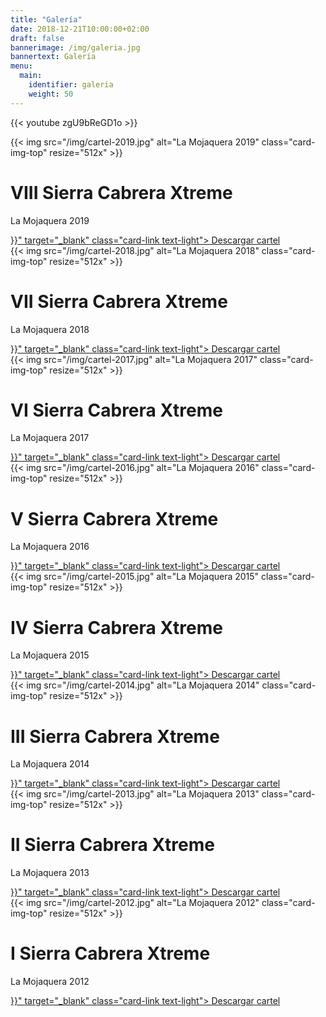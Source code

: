```yaml
---
title: "Galería"
date: 2018-12-21T10:00:00+02:00
draft: false
bannerimage: /img/galeria.jpg
bannertext: Galería
menu:
  main:
    identifier: galeria
    weight: 50
---
```


{{< youtube zgU9bReGD1o >}}

<div class="card-deck mt-5">
<div class="card text-white bg-primary mb-3" style="min-width: 10rem;">
  {{< img src="/img/cartel-2019.jpg" alt="La Mojaquera 2019" class="card-img-top" resize="512x" >}}
  <div class="card-body text-center">
    <h1 class="card-title h5">VIII Sierra Cabrera Xtreme</h1>
    <p class="card-text">La Mojaquera 2019</p>
  </div>
  <div class="card-footer">
    <a href="{{< imgurl "/img/cartel-2019.jpg" >}}" target="_blank" class="card-link text-light">
      Descargar cartel
    </a>
  </div>
</div>
<div class="card text-white bg-primary mb-3" style="min-width: 10rem;">
  {{< img src="/img/cartel-2018.jpg" alt="La Mojaquera 2018" class="card-img-top" resize="512x" >}}
  <div class="card-body text-center">
    <h1 class="card-title h5">VII Sierra Cabrera Xtreme</h1>
    <p class="card-text">La Mojaquera 2018</p>
  </div>
  <div class="card-footer">
    <a href="{{< imgurl "/img/cartel-2018.jpg" >}}" target="_blank" class="card-link text-light">
      Descargar cartel
    </a>
  </div>
</div>
<div class="card text-white bg-primary mb-3" style="min-width: 10rem;">
  {{< img src="/img/cartel-2017.jpg" alt="La Mojaquera 2017" class="card-img-top" resize="512x" >}}
  <div class="card-body text-center">
    <h1 class="card-title h5">VI Sierra Cabrera Xtreme</h1>
    <p class="card-text">La Mojaquera 2017</p>
  </div>
  <div class="card-footer">
    <a href="{{< imgurl "/img/cartel-2017.jpg" >}}" target="_blank" class="card-link text-light">
      Descargar cartel
    </a>
  </div>
</div>
<div class="w-100 mt-4"></div>
<div class="card text-white bg-primary mb-3" style="min-width: 10rem;">
  {{< img src="/img/cartel-2016.jpg" alt="La Mojaquera 2016" class="card-img-top" resize="512x" >}}
  <div class="card-body text-center">
    <h1 class="card-title h5">V Sierra Cabrera Xtreme</h1>
    <p class="card-text">La Mojaquera 2016</p>
  </div>
  <div class="card-footer">
    <a href="{{< imgurl "/img/cartel-2016.jpg" >}}" target="_blank" class="card-link text-light">
      Descargar cartel
    </a>
  </div>
</div>
<div class="card text-white bg-primary mb-3" style="min-width: 10rem;">
  {{< img src="/img/cartel-2015.jpg" alt="La Mojaquera 2015" class="card-img-top" resize="512x" >}}
  <div class="card-body text-center">
    <h1 class="card-title h5">IV Sierra Cabrera Xtreme</h1>
    <p class="card-text">La Mojaquera 2015</p>
  </div>
  <div class="card-footer">
    <a href="{{< imgurl "/img/cartel-2015.jpg" >}}" target="_blank" class="card-link text-light">
      Descargar cartel
    </a>
  </div>
</div>
<div class="card text-white bg-primary mb-3" style="min-width: 10rem;">
  {{< img src="/img/cartel-2014.jpg" alt="La Mojaquera 2014" class="card-img-top" resize="512x" >}}
  <div class="card-body text-center">
    <h1 class="card-title h5">III Sierra Cabrera Xtreme</h1>
    <p class="card-text">La Mojaquera 2014</p>
  </div>
  <div class="card-footer">
    <a href="{{< imgurl "/img/cartel-2014.jpg" >}}" target="_blank" class="card-link text-light">
      Descargar cartel
    </a>
  </div>
</div>
<div class="w-100 mt-4"></div>
<div class="card text-white bg-primary mb-3" style="min-width: 10rem;">
  {{< img src="/img/cartel-2013.jpg" alt="La Mojaquera 2013" class="card-img-top" resize="512x" >}}
  <div class="card-body text-center">
    <h1 class="card-title h5">II Sierra Cabrera Xtreme</h1>
    <p class="card-text">La Mojaquera 2013</p>
  </div>
  <div class="card-footer">
    <a href="{{< imgurl "/img/cartel-2013.jpg" >}}" target="_blank" class="card-link text-light">
      Descargar cartel
    </a>
  </div>
</div>
<div class="card text-white bg-primary mb-3" style="min-width: 10rem;">
  {{< img src="/img/cartel-2012.jpg" alt="La Mojaquera 2012" class="card-img-top" resize="512x" >}}
  <div class="card-body text-center">
    <h1 class="card-title h5">I Sierra Cabrera Xtreme</h1>
    <p class="card-text">La Mojaquera 2012</p>
  </div>
  <div class="card-footer">
    <a href="{{< imgurl "/img/cartel-2012.jpg" >}}" target="_blank" class="card-link text-light">
      Descargar cartel
    </a>
  </div>
</div>
</div>
